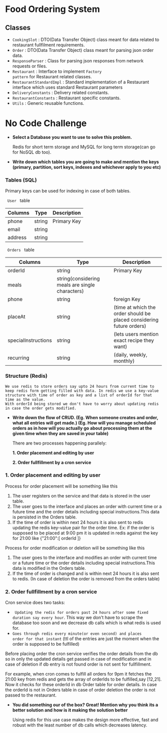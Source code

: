 # Food Ordering System

## Classes
-  <code>CookingSlot</code> : DTO(Data Transfer Object) class meant for data related to restaurant fullfilment requirements.
-  <code>Order</code> : DTO(Data Transfer Object) class meant for parsing json order data.
- <code>ResponseParser</code> : Class for parsing json responses from network requests or files.
- <code>Restaurant</code> : Interface to implement <code>Factory pattern</code> for Restaurant related classes.
- <code>RestaurantStandardImpl</code> : Standard implementation of a Restaurant interface which uses standard Restaurant parameters
- <code>DeliveryConstants</code> : Delivery related constants.
- <code>RestaurantConstants</code> : Restaurant specific constants.
- <code>Utils</code> : Generic reusable functions.

# No Code Challenge
- <b>Select a Database you want to use to solve this problem.</b>

    Redis for short term storage and MySQL for long term storage(can go for NoSQL db too).

- <b>Write down which tables you are going to make and mention the keys (primary, partition, sort keys, indexes and whichever apply to you etc)</b>

### Tables (SQL)

Primary keys can be used for indexing in case of both tables.

<code> User </code> table

|Columns|Type|Description|
|-|-|-|
|phone| string|Primary Key| 
|email| string||
|address| string||

<code> Orders </code> table

|Columns|Type|Description|
|-|-|-|
|orderId|string|Primary Key| 
|meals|string(considering meals are single characters)|| 
|phone|string|foreign Key| 
|placeAt|string|(time at which the order should be placed considering future orders)| 
|specialInstructions|string|(lets users mention exact recipe they want)|
|recurring|string|(daily, weekly, monthly)| 

### Structure (Redis)
    We use redis to store orders say upto 24 hours from current time to keep redis form getting filled with data. In redis we use a key-value structure with time of order as key and a list of orderId for that time as the value.
    With orderId being stored we don't have to worry about updating redis in case the order gets modified.




- <b>Write down the flow of CRUD. (Eg. When someone creates and order, what all entries will get made.) (Eg. How will you manage scheduled orders as in how will you actually go about processing them at the given time when they are saved in your table)</b>

    There are two processes happening parallely:

    <b>1. Order placement and editing by user</b>
    
    <b>2. Order fullfillment by a cron service</b>

### 1. Order placement and editing by user  
Process for order placement will be something like this 

1. The user registers on the service and that data is stored in the user table.
2. The user goes to the interface and places an order with current time or a future time and the order details including special instructions.This data is persisted in the Orders table.
3. If the time of order is within next 24 hours it is also sent to redis updating the redis key-value pair for the order time. Ex: if the order is supposed to be placed at 9:00 pm it is updated in redis against the key for 21:00 like {"21:00":[ orderId ]}
 
Process for order modification or deletion will be something like this 

1. The user goes to the interface and modifies an order with current time or a future time or the order details including special instructions.This data is modified in the Orders table.
2. If the time of order is changed and is within next 24 hours it is also sent to redis.
(In case of deletion the order is removed from the orders table)

### 2. Order fullfillment by a cron service
Cron service does two tasks:

- <code> Updating the redis for orders past 24 hours after some fixed duration say every hour</code>. This way we don't have to scrape the database too soon and we decrease db calls which is what redis is used for. 
- <code>Goes through redis every minute(or even second) and places order for that instant</code> (ttl of the entries are just the moment when the order is supposed to be fulfilled)

Before placing order the cron service verifies the order details from the db so in only the updated details get passed in case of modification and in case of deletion if db entry is not found order is not sent for fullfillment.

For example, when cron comes to fulfill all orders for 9pm it fetches the 21:00 key from redis and gets the array of orderIds to be fulfilled,say [12,21]. Now it checks for these orderId in db Order table for order details. In case the orderId is not in Orders table in case of order deletion the order is not passed to the restaurant.


- <b>You did something our of the box? Great! Mention why you think its a better solution and how is it making the solution better</b>

    Using redis for this use case makes the design more effective, fast and robust with the least number of db calls which decreases latency.
